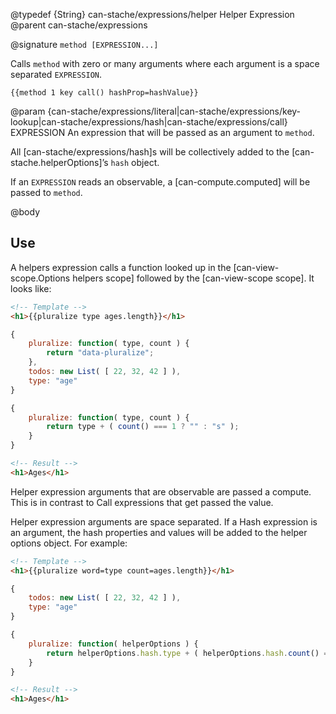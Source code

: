 @typedef {String} can-stache/expressions/helper Helper Expression
@parent can-stache/expressions

@signature `method [EXPRESSION...]`

Calls `method` with zero or many arguments where each argument
is a space separated
`EXPRESSION`.  



```
{{method 1 key call() hashProp=hashValue}}
```

@param {can-stache/expressions/literal|can-stache/expressions/key-lookup|can-stache/expressions/hash|can-stache/expressions/call} EXPRESSION An expression that will be passed as an argument
to `method`.


All [can-stache/expressions/hash]s will be collectively
added to the [can-stache.helperOptions]’s `hash` object.

If an `EXPRESSION` reads an observable, a
[can-compute.computed] will be passed to `method`.



@body

## Use

A helpers expression calls a function looked up in the [can-view-scope.Options helpers scope] followed by
the [can-view-scope scope]. It looks like:

```html
<!-- Template -->
<h1>{{pluralize type ages.length}}</h1>
```

```js
{
	pluralize: function( type, count ) {
		return "data-pluralize";
	},
	todos: new List( [ 22, 32, 42 ] ),
	type: "age"
}
```

```js
{
	pluralize: function( type, count ) {
		return type + ( count() === 1 ? "" : "s" );
	}
}
```

```html
<!-- Result -->
<h1>Ages</h1>
```

Helper expression arguments that are observable are passed a compute.  This is
in contrast to Call expressions that get passed the value.

Helper expression arguments are space separated.  If a Hash expression is an argument,
the hash properties and values will be added to the helper options object. For example:

```html
<!-- Template -->
<h1>{{pluralize word=type count=ages.length}}</h1>
```

```js
{
	todos: new List( [ 22, 32, 42 ] ),
	type: "age"
}
```

```js
{
	pluralize: function( helperOptions ) {
		return helperOptions.hash.type + ( helperOptions.hash.count() === 1 ? "" : "s" );
	}
}
```

```html
<!-- Result -->
<h1>Ages</h1>
```
